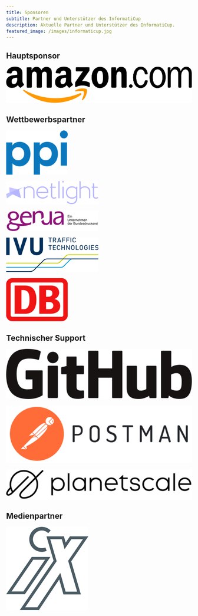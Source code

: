 ```yaml
---
title: Sponsoren
subtitle: Partner und Unterstützer des InformatiCup
description: Aktuelle Partner und Unterstützer des InformatiCup.
featured_image: /images/informaticup.jpg
---
```


## Hauptsponsor

<p>
<a href="https://amazon.jobs/">
<img border="0" alt="Amazon" src="/images/sponsors/amazon.png">
</a>
</p>

## Wettbewerbspartner

<p>
<a href="http://www.ppi.de/">
<img border="0" alt="PPI AG" src="/images/sponsors/ppi.png">
</a>
</p>

<p>
<a href="https://www.netlight.com/">
<img border="0" alt="Netlight Consulting GmbH" src="/images/sponsors/netlight.png">
</a>
</p>

<p>
<a href="https://www.genua.de/">
<img border="0" alt="genua GmbH" src="/images/sponsors/genua.jpg">
</a>
</p>

<p>
<a href="https://www.ivu.de/">
<img border="0" alt="IVU Traffic Technologies AG" src="/images/sponsors/ivu2.png">
</a>
</p>

<p>
<a href="https://www.deutschebahn.com/">
<img border="0" alt="Deutsche Bahn AG" src="/images/sponsors/db.png">
</a>
</p>

## Technischer Support

<p>
<a href="https://github.com/">
<img border="0" alt="GitHub" src="/images/sponsors/github.png">
</a>
</p>

<p>
<a href="https://www.postman.com/">
<img border="0" alt="Postman Inc." src="/images/sponsors/postman.png">
</a>
</p>

<p>
<a href="https://planetscale.com/">
<img border="0" alt="PlanetScale Inc." src="/images/sponsors/planetscale.png">
</a>
</p>

## Medienpartner

<p>
<a href="https://www.heise.de/ix/">
<img border="0" alt="iX " src="/images/sponsors/ix.png">
</a>
</p>
